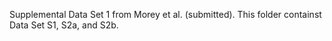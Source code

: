 Supplemental Data Set 1 from Morey et al. (submitted). This folder containst Data Set S1, S2a, and S2b.
